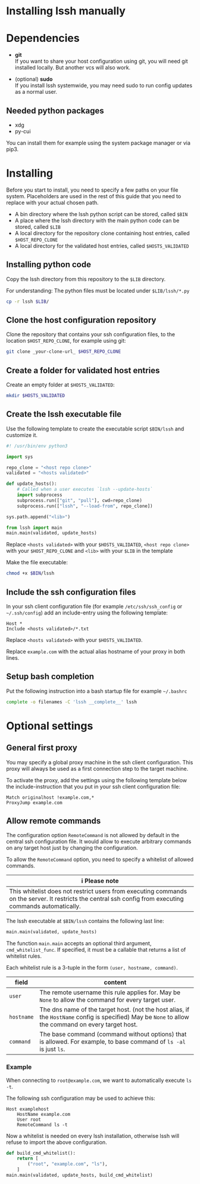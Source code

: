 # Installing lssh manually

# Dependencies

- **git**  
  If you want to share your host configuration using git, you will need git installed locally. But another vcs will also work.

- (optional) **sudo**  
  If you install lssh systemwide, you may need sudo to run config updates as a normal user.

## Needed python packages

- xdg
- py-cui

You can install them for example using the system package manager or via pip3.

# Installing

Before you start to install, you need to specify a few paths on your file system.
Placeholders are used in the rest of this guide that you need to replace with your actual chosen path.

- A bin directory where the lssh python script can be stored, called `$BIN`
- A place where the lssh directory with the main python code can be stored, called `$LIB`
- A local directory for the repository clone containing host entries, called `$HOST_REPO_CLONE`
- A local directory for the validated host entries, called `$HOSTS_VALIDATED`

## Installing python code

Copy the lssh directory from this repository to the `$LIB` directory.

For understanding: The python files must be located under `$LIB/lssh/*.py`

```bash
cp -r lssh $LIB/
```

## Clone the host configuration repository

Clone the repository that contains your ssh configuration files, to the location `$HOST_REPO_CLONE`, for example using git:

```bash
git clone _your-clone-url_ $HOST_REPO_CLONE
```

## Create a folder for validated host entries

Create an empty folder at `$HOSTS_VALIDATED`:

```bash
mkdir $HOSTS_VALIDATED
```

## Create the lssh executable file

Use the following template to create the executable script `$BIN/lssh` and customize it.

```python
#! /usr/bin/env python3

import sys

repo_clone = "<host repo clone>"
validated = "<hosts validated>"

def update_hosts():
    # Called when a user executes `lssh --update-hosts`
    import subprocess
    subprocess.run(["git", "pull"], cwd=repo_clone)
    subprocess.run(["lssh", "--load-from", repo_clone])

sys.path.append("<lib>")

from lssh import main
main.main(validated, update_hosts)
```

Replace `<hosts validated>` with your `$HOSTS_VALIDATED`, `<host repo clone>` with your `$HOST_REPO_CLONE` and `<lib>` with your `$LIB` in the template

Make the file executable:

```bash
chmod +x $BIN/lssh
```

## Include the ssh configuration files

In your ssh client configuration file (for example `/etc/ssh/ssh_config` or `~/.ssh/config`) add an include-entry using the following template:

```
Host *
Include <hosts validated>/*.txt
```

Replace `<hosts validated>` with your `$HOSTS_VALIDATED`.

Replace `example.com` with the actual alias hostname of your proxy in both lines.

## Setup bash completion

Put the following instruction into a bash startup file for example `~/.bashrc`

```bash
complete -o filenames -C 'lssh __complete__' lssh
```

# Optional settings

## General first proxy

You may specify a global proxy machine in the ssh client configuration. This proxy will always be used as a first connection step to the target machine.

To activate the proxy, add the settings using the following template below the include-instruction that you put in your ssh client configuration file:

```
Match originalhost !example.com,*
ProxyJump example.com
```

## Allow remote commands

The configuration option `RemoteCommand` is not allowed by default in the central ssh configuration file. It would allow to execute arbitrary commands on any target host just by changing the configuration.

To allow the `RemoteCommand` option, you need to specify a whitelist of allowed commands.

| :information_source: Please note |
|---|
| This whitelist does not restrict users from executing commands on the server. It restricts the central ssh config from executing commands automatically. |

The lssh executable at `$BIN/lssh` contains the following last line:

```python
main.main(validated, update_hosts)
```

The function `main.main` accepts an optional third argument, `cmd_whitelist_func`. If specified, it must be a callable that returns a list of whitelist rules.

Each whitelist rule is a 3-tuple in the form `(user, hostname, command)`.

|field|content|
|--|--|
|`user`|The remote username this rule applies for. May be `None` to allow the command for every target user.|
|`hostname`|The dns name of the target host. (not the host alias, if the `HostName` config is specified) May be `None` to allow the command on every target host.|
|`command`|The base command (command without options) that is allowed. For example, to base command of `ls -al` is just `ls`.|

### Example

When connecting to `root@example.com`, we want to automatically execute `ls -t`.

The following ssh configuration may be used to achieve this:

```
Host examplehost
    HostName example.com
    User root
    RemoteCommand ls -t
```

Now a whitelist is needed on every lssh installation, otherwise lssh will refuse to import the above configuration.

```python
def build_cmd_whitelist():
    return [
        ("root", "example.com", "ls"),
    ]
main.main(validated, update_hosts, build_cmd_whitelist)
```
